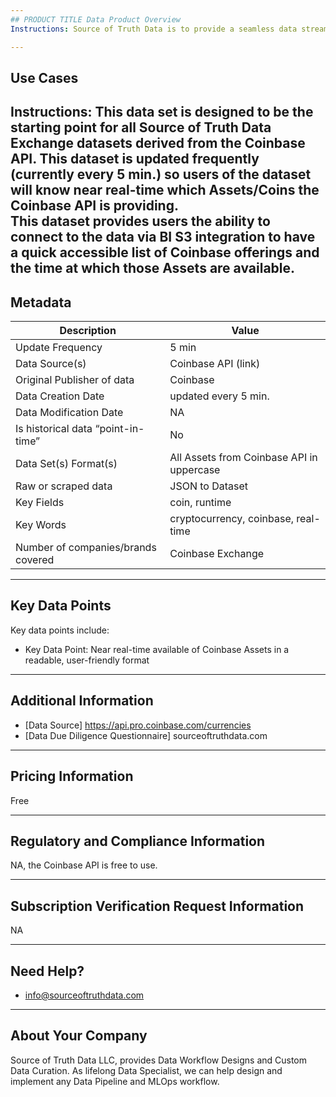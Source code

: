 ```yaml
---
## PRODUCT TITLE Data Product Overview
Instructions: Source of Truth Data is to provide a seamless data stream of Assets/Coins available from the Coinbase API. 

---
```

## Use Cases
Instructions: This data set is designed to be the starting point for all Source of Truth Data Exchange datasets derived from the Coinbase API.
This dataset is updated frequently (currently every 5 min.) so users of the dataset will know near real-time which Assets/Coins the Coinbase 
API is providing.  
This dataset provides users the ability to connect to the data via BI S3 integration to have a quick accessible list of Coinbase offerings and 
the time at which those Assets are available.
---
## Metadata

Description | Value 
----|-----
Update Frequency | 5 min
Data Source(s) | Coinbase API (link)
Original Publisher of data | Coinbase
Data Creation Date | updated every 5 min.
Data Modification Date | NA
Is historical data “point-in-time” | No
Data Set(s) Format(s) | All Assets from Coinbase API in uppercase
Raw or scraped data | JSON to Dataset
Key Fields | coin, runtime
Key Words | cryptocurrency, coinbase, real-time
Number of companies/brands covered | Coinbase Exchange

---
## Key Data Points
Key data points include: 

* Key Data Point: Near real-time available of Coinbase Assets in a readable, user-friendly format

---
## Additional Information

* [Data Source] https://api.pro.coinbase.com/currencies
* [Data Due Diligence Questionnaire] sourceoftruthdata.com

---
## Pricing Information
Free

---
## Regulatory and Compliance Information
NA, the Coinbase API is free to use.

---
## Subscription Verification Request Information
NA

---
## Need Help?
* info@sourceoftruthdata.com

---
## About Your Company
Source of Truth Data LLC, provides Data Workflow Designs and Custom Data Curation.  As lifelong Data Specialist, we can help design and implement any Data Pipeline and MLOps workflow.

